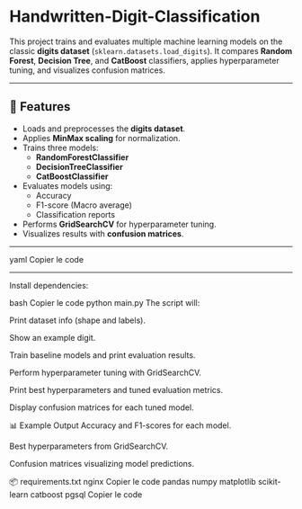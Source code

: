 # Handwritten-Digit-Classification



This project trains and evaluates multiple machine learning models on the classic **digits dataset** (`sklearn.datasets.load_digits`). It compares **Random Forest**, **Decision Tree**, and **CatBoost** classifiers, applies hyperparameter tuning, and visualizes confusion matrices.

---

## 📌 Features
- Loads and preprocesses the **digits dataset**.
- Applies **MinMax scaling** for normalization.
- Trains three models:
  - **RandomForestClassifier**
  - **DecisionTreeClassifier**
  - **CatBoostClassifier**
- Evaluates models using:
  - Accuracy
  - F1-score (Macro average)
  - Classification reports
- Performs **GridSearchCV** for hyperparameter tuning.
- Visualizes results with **confusion matrices**.

---

yaml
Copier le code

---

Install dependencies:

bash
Copier le code
python main.py
The script will:

Print dataset info (shape and labels).

Show an example digit.

Train baseline models and print evaluation results.

Perform hyperparameter tuning with GridSearchCV.

Print best hyperparameters and tuned evaluation metrics.

Display confusion matrices for each tuned model.

📊 Example Output
Accuracy and F1-scores for each model.

Best hyperparameters from GridSearchCV.

Confusion matrices visualizing model predictions.


📦 requirements.txt
nginx
Copier le code
pandas
numpy
matplotlib
scikit-learn
catboost
pgsql
Copier le code

